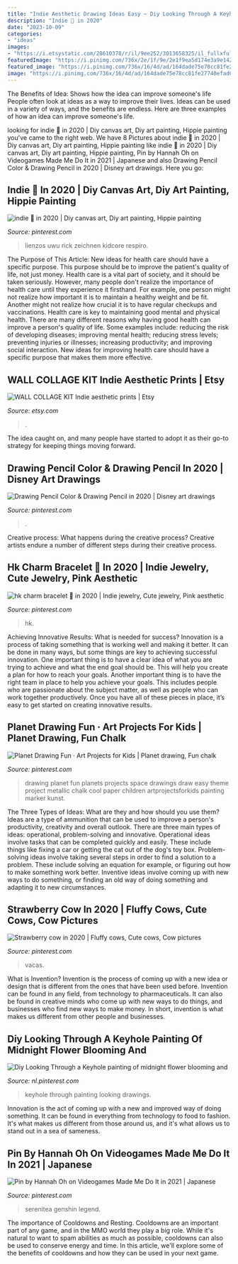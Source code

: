 ```yaml
---
title: "Indie Aesthetic Drawing Ideas Easy ~ Diy Looking Through A Keyhole Painting Of Midnight Flower Blooming And"
description: "Indie 🍄 in 2020"
date: "2023-10-09"
categories:
- "ideas"
images:
- "https://i.etsystatic.com/28610378/r/il/9ee252/3013658325/il_fullxfull.3013658325_gfbo.jpg"
featuredImage: "https://i.pinimg.com/736x/2e/1f/9e/2e1f9ea5d174e3a9e142b7fa4e28f050.jpg"
featured_image: "https://i.pinimg.com/736x/16/4d/ad/164dade75e78cc81fe27740efad02aff.jpg"
image: "https://i.pinimg.com/736x/16/4d/ad/164dade75e78cc81fe27740efad02aff.jpg"
---
```



The Benefits of Idea: Shows how the idea can improve someone's life
People often look at ideas as a way to improve their lives. Ideas can be used in a variety of ways, and the benefits are endless. Here are three examples of how an idea can improve someone's life.

	

		
looking for indie 🍄 in 2020 | Diy canvas art, Diy art painting, Hippie painting you've came to the right web. We have 8 Pictures about indie 🍄 in 2020 | Diy canvas art, Diy art painting, Hippie painting like indie 🍄 in 2020 | Diy canvas art, Diy art painting, Hippie painting, Pin by Hannah Oh on Videogames Made Me Do It in 2021 | Japanese and also Drawing Pencil Color &amp; Drawing Pencil in 2020 | Disney art drawings. Here you go:
		
    
## Indie 🍄 In 2020 | Diy Canvas Art, Diy Art Painting, Hippie Painting

<img loading=lazy src="https://i.pinimg.com/736x/04/1d/32/041d321454cf3c7af00d43973e76c1e3.jpg" onerror="this.onerror=null;this.src='https://tse3.mm.bing.net/th?id=OIP.bG1JmRkMQk9zE0Sk3nJGPAHaJ3&amp;pid=15.1';" alt="indie 🍄 in 2020 | Diy canvas art, Diy art painting, Hippie painting">

_Source: pinterest.com_

>lienzos uwu rick zeichnen kidcore respiro. 

	

The Purpose of This Article: New ideas for health care should have a specific purpose. This purpose should be to improve the patient's quality of life, not just money.
Health care is a vital part of society, and it should be taken seriously. However, many people don't realize the importance of health care until they experience it firsthand. For example, one person might not realize how important it is to maintain a healthy weight and be fit. Another might not realize how crucial it is to have regular checkups and vaccinations. Health care is key to maintaining good mental and physical health. There are many different reasons why having good health can improve a person's quality of life. Some examples include: reducing the risk of developing diseases; improving mental health; reducing stress levels; preventing injuries or illnesses; increasing productivity; and improving social interaction. New ideas for improving health care should have a specific purpose that makes them more effective.

    
## WALL COLLAGE KIT Indie Aesthetic Prints | Etsy

<img loading=lazy src="https://i.etsystatic.com/28610378/r/il/9ee252/3013658325/il_fullxfull.3013658325_gfbo.jpg" onerror="this.onerror=null;this.src='https://tse3.mm.bing.net/th?id=OIP.9hnaqk1m6lfDXHzNocfHpgHaJ4&amp;pid=15.1';" alt="WALL COLLAGE KIT Indie aesthetic prints | Etsy">

_Source: etsy.com_

>. 

	

The idea caught on, and many people have started to adopt it as their go-to strategy for keeping things moving forward.

    
## Drawing Pencil Color &amp; Drawing Pencil In 2020 | Disney Art Drawings

<img loading=lazy src="https://i.pinimg.com/736x/b4/2f/15/b42f156d0fe845e2b04771481c85335b.jpg" onerror="this.onerror=null;this.src='https://tse4.mm.bing.net/th?id=OIP.tmOAmGqOBXhuI5Wek6D40wHaKe&amp;pid=15.1';" alt="Drawing Pencil Color &amp; Drawing Pencil in 2020 | Disney art drawings">

_Source: pinterest.com_

>. 

	

Creative process: What happens during the creative process?
Creative artists endure a number of different steps during their creative process.

    
## Hk Charm Bracelet 💖 In 2020 | Indie Jewelry, Cute Jewelry, Pink Aesthetic

<img loading=lazy src="https://i.pinimg.com/736x/16/4d/ad/164dade75e78cc81fe27740efad02aff.jpg" onerror="this.onerror=null;this.src='https://tse3.mm.bing.net/th?id=OIP.8XeZIxvqGrIApNawoNezUAHaGI&amp;pid=15.1';" alt="hk charm bracelet 💖 in 2020 | Indie jewelry, Cute jewelry, Pink aesthetic">

_Source: pinterest.com_

>hk. 

	

Achieving Innovative Results: What is needed for success?
Innovation is a process of taking something that is working well and making it better. It can be done in many ways, but some things are key to achieving successful innovation. One important thing is to have a clear idea of what you are trying to achieve and what the end goal should be. This will help you create a plan for how to reach your goals. Another important thing is to have the right team in place to help you achieve your goals. This includes people who are passionate about the subject matter, as well as people who can work together productively. Once you have all of these pieces in place, it’s easy to get started on creating innovative results.

    
## Planet Drawing Fun · Art Projects For Kids | Planet Drawing, Fun Chalk

<img loading=lazy src="https://i.pinimg.com/736x/39/b6/cf/39b6cf53676b7eb5256306bcf8a464d4.jpg" onerror="this.onerror=null;this.src='https://tse4.mm.bing.net/th?id=OIP.t68E7TwvNRQNQGE44apcxAHaJ2&amp;pid=15.1';" alt="Planet Drawing Fun · Art Projects for Kids | Planet drawing, Fun chalk">

_Source: pinterest.com_

>drawing planet fun planets projects space drawings draw easy theme project metallic chalk cool paper children artprojectsforkids painting marker kunst. 

	

The Three Types of Ideas: What are they and how should you use them?
Ideas are a type of ammunition that can be used to improve a person's productivity, creativity and overall outlook. There are three main types of ideas: operational, problem-solving and innovative.
Operational ideas involve tasks that can be completed quickly and easily. These include things like fixing a car or getting the cat out of the dog's toy box. Problem-solving ideas involve taking several steps in order to find a solution to a problem. These include solving an equation for example, or figuring out how to make something work better. Inventive ideas involve coming up with new ways to do something, or finding an old way of doing something and adapting it to new circumstances.

    
## Strawberry Cow In 2020 | Fluffy Cows, Cute Cows, Cow Pictures

<img loading=lazy src="https://i.pinimg.com/736x/c9/34/38/c934382875ae354ab911ddaee6f6306b.jpg" onerror="this.onerror=null;this.src='https://tse1.mm.bing.net/th?id=OIP.muznJJBN5iTn_zC1GNx4yQHaHL&amp;pid=15.1';" alt="Strawberry cow in 2020 | Fluffy cows, Cute cows, Cow pictures">

_Source: pinterest.com_

>vacas. 

	

What is Invention?
Invention is the process of coming up with a new idea or design that is different from the ones that have been used before. Invention can be found in any field, from technology to pharmaceuticals. It can also be found in creative minds who come up with new ways to do things, and businesses who find new ways to make money. In short, invention is what makes us different from other people and businesses.

    
## Diy Looking Through A Keyhole Painting Of Midnight Flower Blooming And

<img loading=lazy src="https://i.pinimg.com/736x/c9/73/53/c97353d1e731966131df6efd3aed95b6.jpg" onerror="this.onerror=null;this.src='https://tse2.mm.bing.net/th?id=OIP.5qx4FkE1L9AXdAI6ztk-5AHaJ3&amp;pid=15.1';" alt="Diy Looking Through a Keyhole painting of midnight flower blooming and">

_Source: nl.pinterest.com_

>keyhole through painting looking drawings. 

	

Innovation is the act of coming up with a new and improved way of doing something. It can be found in everything from technology to food to fashion. It's what makes us different from those around us, and it's what allows us to stand out in a sea of sameness.

    
## Pin By Hannah Oh On Videogames Made Me Do It In 2021 | Japanese

<img loading=lazy src="https://i.pinimg.com/736x/2e/1f/9e/2e1f9ea5d174e3a9e142b7fa4e28f050.jpg" onerror="this.onerror=null;this.src='https://tse2.mm.bing.net/th?id=OIP.umKV_xkeawznu1HoE4ZiZgHaEK&amp;pid=15.1';" alt="Pin by Hannah Oh on Videogames Made Me Do It in 2021 | Japanese">

_Source: pinterest.com_

>serenitea genshin legend. 

	

The importance of Cooldowns and Resting.
Cooldowns are an important part of any game, and in the MMO world they play a big role. While it's natural to want to spam abilities as much as possible, cooldowns can also be used to conserve energy and time. In this article, we'll explore some of the benefits of cooldowns and how they can be used in your next game.

